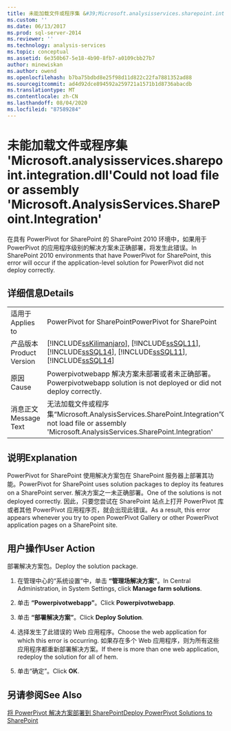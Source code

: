 ```yaml
---
title: 未能加载文件或程序集 &#39;Microsoft.analysisservices.sharepoint.integration.dll&#39; |Microsoft Docs
ms.custom: ''
ms.date: 06/13/2017
ms.prod: sql-server-2014
ms.reviewer: ''
ms.technology: analysis-services
ms.topic: conceptual
ms.assetid: 6e350b67-5e18-4b90-8fb7-a0109cbb27b7
author: minewiskan
ms.author: owend
ms.openlocfilehash: b7ba75bdbd8e25f98d11d822c22fa7881352ad88
ms.sourcegitcommit: ad4d92dce894592a259721a1571b1d8736abacdb
ms.translationtype: MT
ms.contentlocale: zh-CN
ms.lasthandoff: 08/04/2020
ms.locfileid: "87589284"
---
```

# <a name="could-not-load-file-or-assembly-39microsoftanalysisservicessharepointintegration39"></a><span data-ttu-id="7b4bd-102">未能加载文件或程序集 &#39;Microsoft.analysisservices.sharepoint.integration.dll&#39;</span><span class="sxs-lookup"><span data-stu-id="7b4bd-102">Could not load file or assembly &#39;Microsoft.AnalysisServices.SharePoint.Integration&#39;</span></span>
  <span data-ttu-id="7b4bd-103">在具有 PowerPivot for SharePoint 的 SharePoint 2010 环境中，如果用于 PowerPivot 的应用程序级别的解决方案未正确部署，将发生此错误。</span><span class="sxs-lookup"><span data-stu-id="7b4bd-103">In SharePoint 2010 environments that have PowerPivot for SharePoint, this error will occur if the application-level solution for PowerPivot did not deploy correctly.</span></span>  
  
## <a name="details"></a><span data-ttu-id="7b4bd-104">详细信息</span><span class="sxs-lookup"><span data-stu-id="7b4bd-104">Details</span></span>  
  
|||  
|-|-|  
|<span data-ttu-id="7b4bd-105">适用于</span><span class="sxs-lookup"><span data-stu-id="7b4bd-105">Applies to</span></span>|<span data-ttu-id="7b4bd-106">PowerPivot for SharePoint</span><span class="sxs-lookup"><span data-stu-id="7b4bd-106">PowerPivot for SharePoint</span></span>|  
|<span data-ttu-id="7b4bd-107">产品版本</span><span class="sxs-lookup"><span data-stu-id="7b4bd-107">Product Version</span></span>|[!INCLUDE[ssKilimanjaro](../../includes/sskilimanjaro-md.md)]<span data-ttu-id="7b4bd-108">, [!INCLUDE[ssSQL11](../../includes/sssql11-md.md)], [!INCLUDE[ssSQL14](../../includes/sssql14-md.md)]</span><span class="sxs-lookup"><span data-stu-id="7b4bd-108">, [!INCLUDE[ssSQL11](../../includes/sssql11-md.md)], [!INCLUDE[ssSQL14](../../includes/sssql14-md.md)]</span></span>|  
|<span data-ttu-id="7b4bd-109">原因</span><span class="sxs-lookup"><span data-stu-id="7b4bd-109">Cause</span></span>|<span data-ttu-id="7b4bd-110">Powerpivotwebapp 解决方案未部署或者未正确部署。</span><span class="sxs-lookup"><span data-stu-id="7b4bd-110">Powerpivotwebapp solution is not deployed or did not deploy correctly.</span></span>|  
|<span data-ttu-id="7b4bd-111">消息正文</span><span class="sxs-lookup"><span data-stu-id="7b4bd-111">Message Text</span></span>|<span data-ttu-id="7b4bd-112">无法加载文件或程序集“Microsoft.AnalysisServices.SharePoint.Integration”</span><span class="sxs-lookup"><span data-stu-id="7b4bd-112">Could not load file or assembly 'Microsoft.AnalysisServices.SharePoint.Integration'</span></span>|  
  
## <a name="explanation"></a><span data-ttu-id="7b4bd-113">说明</span><span class="sxs-lookup"><span data-stu-id="7b4bd-113">Explanation</span></span>  
 <span data-ttu-id="7b4bd-114">PowerPivot for SharePoint 使用解决方案包在 SharePoint 服务器上部署其功能。</span><span class="sxs-lookup"><span data-stu-id="7b4bd-114">PowerPivot for SharePoint uses solution packages to deploy its features on a SharePoint server.</span></span> <span data-ttu-id="7b4bd-115">解决方案之一未正确部署。</span><span class="sxs-lookup"><span data-stu-id="7b4bd-115">One of the solutions is not deployed correctly.</span></span> <span data-ttu-id="7b4bd-116">因此，只要您尝试在 SharePoint 站点上打开 PowerPivot 库或者其他 PowerPivot 应用程序页，就会出现此错误。</span><span class="sxs-lookup"><span data-stu-id="7b4bd-116">As a result, this error appears whenever you try to open PowerPivot Gallery or other PowerPivot application pages on a SharePoint site.</span></span>  
  
## <a name="user-action"></a><span data-ttu-id="7b4bd-117">用户操作</span><span class="sxs-lookup"><span data-stu-id="7b4bd-117">User Action</span></span>  
 <span data-ttu-id="7b4bd-118">部署解决方案包。</span><span class="sxs-lookup"><span data-stu-id="7b4bd-118">Deploy the solution package.</span></span>  
  
1.  <span data-ttu-id="7b4bd-119">在管理中心的“系统设置”中，单击 **“管理场解决方案”**。</span><span class="sxs-lookup"><span data-stu-id="7b4bd-119">In Central Administration, in System Settings, click **Manage farm solutions**.</span></span>  
  
2.  <span data-ttu-id="7b4bd-120">单击 **“Powerpivotwebapp”**。</span><span class="sxs-lookup"><span data-stu-id="7b4bd-120">Click **Powerpivotwebapp**.</span></span>  
  
3.  <span data-ttu-id="7b4bd-121">单击 **“部署解决方案”**。</span><span class="sxs-lookup"><span data-stu-id="7b4bd-121">Click **Deploy Solution**.</span></span>  
  
4.  <span data-ttu-id="7b4bd-122">选择发生了此错误的 Web 应用程序。</span><span class="sxs-lookup"><span data-stu-id="7b4bd-122">Choose the web application for which this error is occurring.</span></span> <span data-ttu-id="7b4bd-123">如果存在多个 Web 应用程序，则为所有这些应用程序都重新部署解决方案。</span><span class="sxs-lookup"><span data-stu-id="7b4bd-123">If there is more than one web application, redeploy the solution for all of hem.</span></span>  
  
5.  <span data-ttu-id="7b4bd-124">单击“确定”。</span><span class="sxs-lookup"><span data-stu-id="7b4bd-124">Click **OK**.</span></span>  
  
## <a name="see-also"></a><span data-ttu-id="7b4bd-125">另请参阅</span><span class="sxs-lookup"><span data-stu-id="7b4bd-125">See Also</span></span>  
 [<span data-ttu-id="7b4bd-126">将 PowerPivot 解决方案部署到 SharePoint</span><span class="sxs-lookup"><span data-stu-id="7b4bd-126">Deploy PowerPivot Solutions to SharePoint</span></span>](deploy-power-pivot-solutions-to-sharepoint.md)  
  
  
